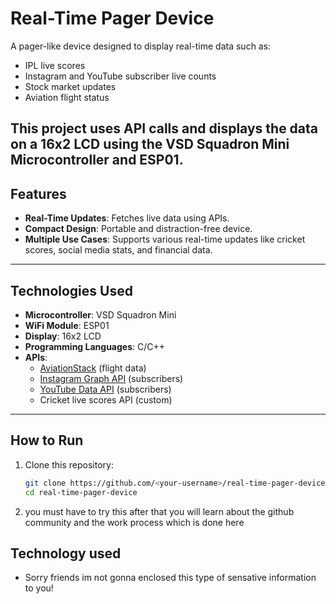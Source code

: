 # Real-Time Pager Device

A pager-like device designed to display real-time data such as:
- IPL live scores
- Instagram and YouTube subscriber live counts
- Stock market updates
- Aviation flight status

This project uses **API calls** and displays the data on a **16x2 LCD** using the VSD Squadron Mini Microcontroller and ESP01.
---

## Features
- **Real-Time Updates**: Fetches live data using APIs.
- **Compact Design**: Portable and distraction-free device.
- **Multiple Use Cases**: Supports various real-time updates like cricket scores, social media stats, and financial data.

---

## Technologies Used
- **Microcontroller**: VSD Squadron Mini
- **WiFi Module**: ESP01
- **Display**: 16x2 LCD
- **Programming Languages**: C/C++
- **APIs**:
  - [AviationStack](https://aviationstack.com/) (flight data)
  - [Instagram Graph API](https://developers.facebook.com/docs/instagram-api/) (subscribers)
  - [YouTube Data API](https://developers.google.com/youtube/v3) (subscribers)
  - Cricket live scores API (custom)

---

## How to Run
1. Clone this repository:
   ```bash
   git clone https://github.com/<your-username>/real-time-pager-device.git
   cd real-time-pager-device

2. you must have to try this after that you will learn about the github community and the work process which is done here


## Technology used 

- Sorry friends im not gonna enclosed this type of sensative information to you!

